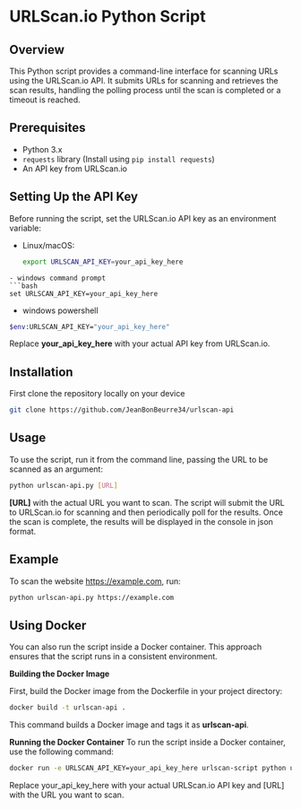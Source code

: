 # URLScan.io Python Script

## Overview
This Python script provides a command-line interface for scanning URLs using the URLScan.io API. It submits URLs for scanning and retrieves the scan results, handling the polling process until the scan is completed or a timeout is reached.

## Prerequisites
- Python 3.x
- `requests` library (Install using `pip install requests`)
- An API key from URLScan.io

## Setting Up the API Key
Before running the script, set the URLScan.io API key as an environment variable:
- Linux/macOS:
  ```bash
  export URLSCAN_API_KEY=your_api_key_here
```
- windows command prompt
```bash
set URLSCAN_API_KEY=your_api_key_here
```
- windows powershell
```bash
$env:URLSCAN_API_KEY="your_api_key_here"
```
Replace **your_api_key_here** with your actual API key from URLScan.io.

## Installation
First clone the repository locally on your device
```bash
git clone https://github.com/JeanBonBeurre34/urlscan-api
```

## Usage
To use the script, run it from the command line, passing the URL to be scanned as an argument:

```bash
python urlscan-api.py [URL]
```
**[URL]** with the actual URL you want to scan.
The script will submit the URL to URLScan.io for scanning and then periodically poll for the results. Once the scan is complete, the results will be displayed in the console in json format.

## Example
To scan the website https://example.com, run:
```bash
python urlscan-api.py https://example.com
```

## Using Docker
You can also run the script inside a Docker container. This approach ensures that the script runs in a consistent environment.

**Building the Docker Image**

First, build the Docker image from the Dockerfile in your project directory:
```bash
docker build -t urlscan-api .
```
This command builds a Docker image and tags it as **urlscan-api**.

**Running the Docker Container**
To run the script inside a Docker container, use the following command:
```bash
docker run -e URLSCAN_API_KEY=your_api_key_here urlscan-script python urlscan-api.py [URL]
```
Replace your_api_key_here with your actual URLScan.io API key and [URL] with the URL you want to scan.


